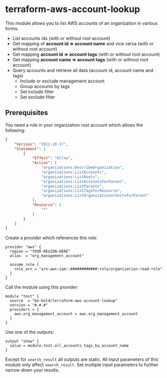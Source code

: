 # terraform-aws-account-lookup

This module allows you to list AWS accounts of an organization in various forms.
* List accounts ids (with or without root account)
* Get mapping of **account id => account name** and vice versa (with or without root account)
* Get mapping **account id => account tags** (with or without root account)
* Get mapping **account name => account tags** (with or without root account)
* Query accounts and retrieve all data (account id, account name and tags)
  * Include or exclude management account
  * Group accounts by tags
  * Set include filter
  * Set exclude filter

## Prerequisites

You need a role in your organization root account which allows the following:

```json
{
    "Version": "2012-10-17",
    "Statement": [
        {
            "Effect": "Allow",
            "Action": [
                "organizations:DescribeOrganization",
                "organizations:ListAccounts",
                "organizations:ListRoots",
                "organizations:ListAccountsForParent",
                "organizations:ListParents",
                "organizations:ListTagsForResource",
                "organizations:ListOrganizationalUnitsForParent"
            ],
            "Resource": [
                "*"
            ]
        }
    ]
}
```

Create a provider which references this role:

```hcl
provider "aws" {
  region = "YOUR-REGION-HERE"
  alias  = "org_management_account"

  assume_role {
    role_arn = "arn:aws:iam::############:role/organization-read-role"
  }
}
```

Call the module using this provider:

```hcl
module "test" {
  source  = "be-bold/terraform-aws-account-lookup"
  version = "#.#.#"
  providers = {
    aws.org_management_account = aws.org_management_account
  }
}
```

Use one of the outputs:

````hcl
output "show" {
  value = module.test.all_accounts_tags_by_account_name
}
````

Except for `search_result` all outputs are static. All input parameters of this module only affect `search_result`.
Set multiple input parameters to further narrow down your results.